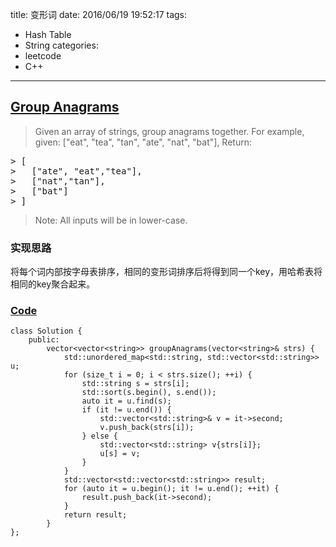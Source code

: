 title: 变形词
date: 2016/06/19 19:52:17
tags:
- Hash Table
- String
categories:
- leetcode
- C++

---
## [Group Anagrams](https://leetcode.com/problems/anagrams/)
> Given an array of strings, group anagrams together.
> For example, given: ["eat", "tea", "tan", "ate", "nat", "bat"], 
> Return:
> 
<pre>
> [
>   ["ate", "eat","tea"],
>   ["nat","tan"],
>   ["bat"]
> ]
</pre>
>
> Note: All inputs will be in lower-case.

### 实现思路
将每个词内部按字母表排序，相同的变形词排序后将得到同一个key，用哈希表将相同的key聚合起来。

### [Code](https://github.com/Finalcheat/leetcode/blob/master/src/Group-Anagrams.cpp)
```
class Solution {
    public:
        vector<vector<string>> groupAnagrams(vector<string>& strs) {
            std::unordered_map<std::string, std::vector<std::string>> u;
            for (size_t i = 0; i < strs.size(); ++i) {
                std::string s = strs[i];
                std::sort(s.begin(), s.end());
                auto it = u.find(s);
                if (it != u.end()) {
                    std::vector<std::string>& v = it->second;
                    v.push_back(strs[i]);
                } else {
                    std::vector<std::string> v{strs[i]};
                    u[s] = v;
                }
            }
            std::vector<std::vector<std::string>> result;
            for (auto it = u.begin(); it != u.end(); ++it) {
                result.push_back(it->second);
            }
            return result;
        }
};
```
